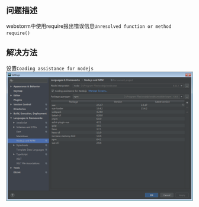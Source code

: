 ## 问题描述
webstorm中使用require报出错误信息`Unresolved function or method require() `

## 解决方法
设置`Coading assistance for nodejs`
![node](../.vuepress/public/img_source/node.png)
